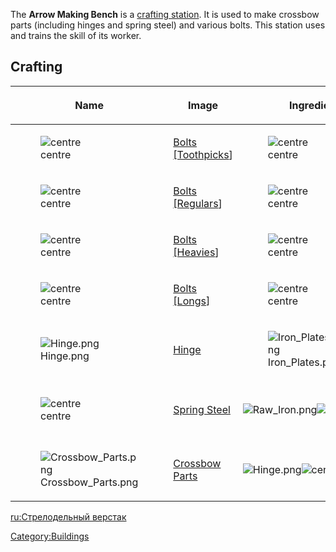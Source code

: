The **Arrow Making Bench** is a [crafting station](Crafting.md "wikilink").
It is used to make crossbow parts (including hinges and spring steel)
and various bolts. This station uses and trains the [](Crossbow_Smith.md) skill of its worker.

## Crafting

<table>
<thead>
<tr class="header">
<th><p>Name</p></th>
<th><p>Image</p></th>
<th colspan="2"><p>Ingredients</p></th>
</tr>
</thead>
<tbody>
<tr class="odd">
<td><figure>
<img src="Bolts_Toothpicks.png" title="centre" />
<figcaption>centre</figcaption>
</figure></td>
<td><p><a href="Bolts_Toothpicks" title="wikilink">Bolts
[Toothpicks</a>]</p></td>
<td><figure>
<img src="Iron_Plates.png" title="centre" />
<figcaption>centre</figcaption>
</figure></td>
<td><p>1.5</p></td>
</tr>
<tr class="even">
<td><figure>
<img src="Bolts_Regulars.png" title="centre" />
<figcaption>centre</figcaption>
</figure></td>
<td><p><a href="Bolts_Regulars" title="wikilink">Bolts
[Regulars</a>]</p></td>
<td><figure>
<img src="Iron_Plates.png" title="centre" />
<figcaption>centre</figcaption>
</figure></td>
<td><p>1.5</p></td>
</tr>
<tr class="odd">
<td><figure>
<img src="Bolts_Heavies.png" title="centre" />
<figcaption>centre</figcaption>
</figure></td>
<td><p><a href="Bolts_Heavies" title="wikilink">Bolts
[Heavies</a>]</p></td>
<td><figure>
<img src="Steel_Bars.png" title="centre" />
<figcaption>centre</figcaption>
</figure></td>
<td><p>.35</p></td>
</tr>
<tr class="even">
<td><figure>
<img src="Bolts_Longs.png" title="centre" />
<figcaption>centre</figcaption>
</figure></td>
<td><p><a href="Bolts_Longs" title="wikilink">Bolts [Longs</a>]</p></td>
<td><figure>
<img src="Steel_Bars.png" title="centre" />
<figcaption>centre</figcaption>
</figure></td>
<td><p>.5</p></td>
</tr>
<tr class="odd">
<td><figure>
<img src="Hinge.png" title="Hinge.png" />
<figcaption>Hinge.png</figcaption>
</figure></td>
<td><p><a href="Hinge" title="wikilink">Hinge</a></p></td>
<td><figure>
<img src="Iron_Plates.png" title="Iron_Plates.png" />
<figcaption>Iron_Plates.png</figcaption>
</figure></td>
<td><p>.5</p></td>
</tr>
<tr class="even">
<td><figure>
<img src="Spring_Steel.png" title="centre" />
<figcaption>centre</figcaption>
</figure></td>
<td><p><a href="Spring_Steel" title="wikilink">Spring Steel</a></p></td>
<td><p><img src="Raw_Iron.png" title="Raw_Iron.png"
alt="Raw_Iron.png" /><img src="Copper.png" title="centre"
alt="centre" /></p></td>
<td><p>2</p>
<p>0.2</p></td>
</tr>
<tr class="odd">
<td><figure>
<img src="Crossbow_Parts.png" title="Crossbow_Parts.png" />
<figcaption>Crossbow_Parts.png</figcaption>
</figure></td>
<td><p><a href="Crossbow_Parts" title="wikilink">Crossbow
Parts</a></p></td>
<td><p><img src="Hinge.png" title="Hinge.png" alt="Hinge.png" /><img
src="Spring_Steel.png" title="centre" alt="centre" /></p></td>
<td><p>1</p>
<p>1</p></td>
</tr>
</tbody>
</table>

[ru:Стрелодельный верстак](ru:Стрелодельный_верстак "wikilink")

[Category:Buildings](Category:Buildings "wikilink")